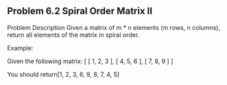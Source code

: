 ## Problem 6.2 Spiral Order Matrix II

Problem Description Given a matrix of m * n elements (m rows, n columns), return all elements of the matrix in spiral order.

Example: 

Given the following matrix: [ [ 1, 2, 3 ], [ 4, 5, 6 ], [ 7, 8, 9 ] ] 

You should return[1, 2, 3, 6, 9, 8, 7, 4, 5]

